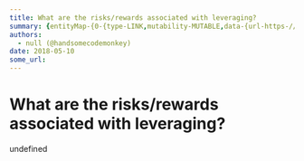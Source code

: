 ```yaml
---
title: What are the risks/rewards associated with leveraging?
summary: {entityMap-{0-{type-LINK,mutability-MUTABLE,data-{url-https-//www.reddit.com/r/MakerDAO/comments/8efk5q/faq_possibly_everything_you_ever_wanted_to_know/},1-{type-LINK,mutability-MUTABLE,data-{url-https-//makerdao.com/whitepaper/DaiDec17WP.pdf},2-{type-LINK,mutability-MUTABLE,data-{url-https-//cdp-simulator.surge.sh/},3-{type-LINK,mutability-MUTABLE,data-{url-https-//dai.makerdao.com/},4-{type-LINK,mutability-MUTABLE,data-{url-https-//ian.pw/posts/2018-01-25-maximum-leverage-on-maker.html},5-{typ
authors:
  - null (@handsomecodemonkey)
date: 2018-05-10
some_url: 
---
```


# What are the risks/rewards associated with leveraging?


undefined